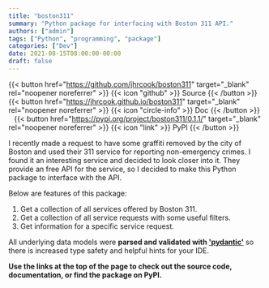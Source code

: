 ```yaml
---
title: "boston311"
summary: "Python package for interfacing with Boston 311 API."
authors: ["admin"]
tags: ["Python", "programming", "package"]
categories: ["Dev"]
date: 2021-08-15T08:00:00-00:00
draft: false
---
```


{{< button href="https://github.com/jhrcook/boston311" target="_blank" rel="noopener noreferrer" >}}
  {{< icon "github" >}} Source
{{< /button >}}
&ensp;
{{< button href="https://jhrcook.github.io/boston311" target="_blank" rel="noopener noreferrer" >}}
  {{< icon "circle-info" >}} Doc
{{< /button >}}
&ensp;
{{< button href="https://pypi.org/project/boston311/0.1.1/" target="_blank" rel="noopener noreferrer" >}}
  {{< icon "link" >}} PyPI
{{< /button >}}

I recently made a request to have some graffiti removed by the city of Boston and used their 311 service for reporting non-emergency crimes. I found it an interesting service and decided to look closer into it. They provide an free API for the service, so I decided to make this Python package to interface with the API.

Below are features of this package:

1. Get a collection of all services offered by Boston 311.
2. Get a collection of all service requests with some useful filters.
3. Get information for a specific service request.

All underlying data models were **parsed and validated with ['pydantic'](https://pydantic-docs.helpmanual.io/)** so there is increased type safety and helpful hints for your IDE.

**Use the links at the top of the page to check out the source code, documentation, or find the package on PyPI.**
